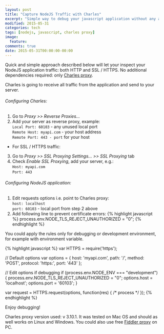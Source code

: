 ```yaml
---
layout: post
title: "Capture NodeJS Traffic with Charles"
excerpt: "Simple way to debug your javascript application without any additional dependencies"
modified: 2015-05-31
categories: tech
tags: [nodejs, javascript, charles proxy]
image:
  feature:
comments: true
date: 2015-05-31T00:00:00-00:00
---
```


Quick and simple approach described below will let your inspect your NodeJS application traffic: both HTTP and SSL / HTTPS. No additional dependencies required: only [Charles proxy][charles].
 
Charles is going to receive all traffic from the application and send to your server.

###### Configuring Charles:
1. Go to *Proxy >> Reverse Proxies...*
2. Add your server as reverse proxy, example: <br>
    `Local Port: 60103` - any unused local port <br>
    `Remote Host: myapi.com` - your host address <br>
    `Remote Port: 443 - port` for your host <br>

* For SSL / HTTPS traffic:

3. Go to *Proxy >> SSL Proxying Settings... >> SSL Proxying* tab
4. Check *Enable SSL Proxying*, add your server, e.g.: <br>
    `Host: myapi.com` <br>
    `Port: 443` <br>

###### Configuring NodeJS application:
1. Edit requests options i.e. point to Charles proxy: <br>
    `host: localhost` <br>
    `port: 60103` - local port from step 2 above <br>
2. Add following line to prevent certificate errors:
{% highlight javascript %}
process.env.NODE_TLS_REJECT_UNAUTHORIZED = "0";
{% endhighlight %}

You could apply the rules only for debugging or development environment, for example with environment variable.

{% highlight javascript %}
var HTTPS = require('https');

// Default options
var options = {
    host: 'myapi.com',
    path: '/',
    method: 'POST',
    protocol: 'https:',
    port: '443'
};

// Edit options if debugging
if (process.env.NODE_ENV === "development") {
    process.env.NODE_TLS_REJECT_UNAUTHORIZED = "0";
    options.host = 'localhost';
    options.port = '60103';
}

var request = HTTPS.request(options, function(res) {
    /* process */
});
{% endhighlight %}

Enjoy debugging!

Charles proxy version used: v 3.10.1. It was tested on Mac OS and should as well works on Linux and Windows. You could also use free [Fiddler proxy][fiddler] on PC.

[charles]:  http://www.charlesproxy.com
[fiddler]:  http://www.telerik.com/fiddler
